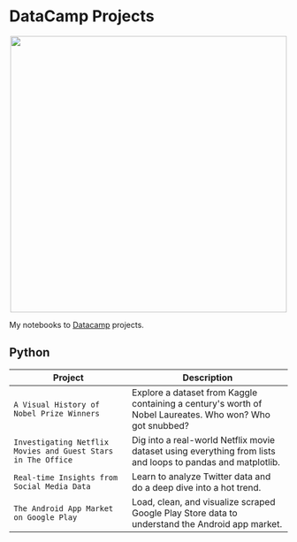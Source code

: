 # DataCamp Projects

<p align="center"> 
<img src="https://cdn.datacamp.com/main-app/assets/brand/logos/DataCamp_Horizontal_RGB-d196011f63ebda76dc5c9772425cf9541b8639af842d5e5476ef10f2460ed1e4.png" width="500">
</p>

My notebooks to [Datacamp](https://www.datacamp.com/profile/kouki) projects.

## Python
| Project | Description |
| --- | --- |
| `A Visual History of Nobel Prize Winners` | Explore a dataset from Kaggle containing a century's worth of Nobel Laureates. Who won? Who got snubbed? |
| `Investigating Netflix Movies and Guest Stars in The Office` | Dig into a real-world Netflix movie dataset using everything from lists and loops to pandas and matplotlib. |
| `Real-time Insights from Social Media Data` | Learn to analyze Twitter data and do a deep dive into a hot trend. |
| `The Android App Market on Google Play` | Load, clean, and visualize scraped Google Play Store data to understand the Android app market. |

